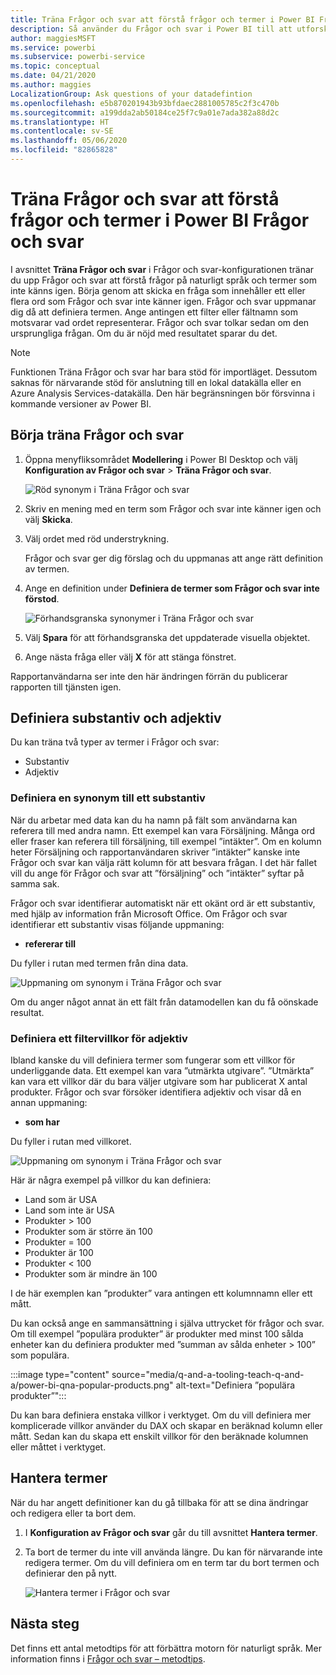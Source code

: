 ```yaml
---
title: Träna Frågor och svar att förstå frågor och termer i Power BI Frågor och svar
description: Så använder du Frågor och svar i Power BI till att utforska dina data
author: maggiesMSFT
ms.service: powerbi
ms.subservice: powerbi-service
ms.topic: conceptual
ms.date: 04/21/2020
ms.author: maggies
LocalizationGroup: Ask questions of your datadefintion
ms.openlocfilehash: e5b870201943b93bfdaec2881005785c2f3c470b
ms.sourcegitcommit: a199dda2ab50184ce25f7c9a01e7ada382a88d2c
ms.translationtype: HT
ms.contentlocale: sv-SE
ms.lasthandoff: 05/06/2020
ms.locfileid: "82865828"
---
```

# <a name="teach-qa-to-understand-questions-and-terms-in-power-bi-qa"></a>Träna Frågor och svar att förstå frågor och termer i Power BI Frågor och svar

I avsnittet **Träna Frågor och svar** i Frågor och svar-konfigurationen tränar du upp Frågor och svar att förstå frågor på naturligt språk och termer som inte känns igen. Börja genom att skicka en fråga som innehåller ett eller flera ord som Frågor och svar inte känner igen. Frågor och svar uppmanar dig då att definiera termen. Ange antingen ett filter eller fältnamn som motsvarar vad ordet representerar. Frågor och svar tolkar sedan om den ursprungliga frågan. Om du är nöjd med resultatet sparar du det.

> [!NOTE]
> Funktionen Träna Frågor och svar har bara stöd för importläget. Dessutom saknas för närvarande stöd för anslutning till en lokal datakälla eller en Azure Analysis Services-datakälla. Den här begränsningen bör försvinna i kommande versioner av Power BI.

## <a name="start-to-teach-qa"></a>Börja träna Frågor och svar

1. Öppna menyfliksområdet **Modellering** i Power BI Desktop och välj **Konfiguration av Frågor och svar** > **Träna Frågor och svar**.

    ![Röd synonym i Träna Frågor och svar](media/q-and-a-tooling-teach-q-and-a/qna-tooling-teach-synonym-red.png)

2. Skriv en mening med en term som Frågor och svar inte känner igen och välj **Skicka**.

3. Välj ordet med röd understrykning. 

    Frågor och svar ger dig förslag och du uppmanas att ange rätt definition av termen. 
    
3. Ange en definition under **Definiera de termer som Frågor och svar inte förstod**.

    ![Förhandsgranska synonymer i Träna Frågor och svar](media/q-and-a-tooling-teach-q-and-a/qna-tooling-teach-fixpreview.png)

4. Välj **Spara** för att förhandsgranska det uppdaterade visuella objektet.

5. Ange nästa fråga eller välj **X** för att stänga fönstret.

Rapportanvändarna ser inte den här ändringen förrän du publicerar rapporten till tjänsten igen.

## <a name="define-nouns-and-adjectives"></a>Definiera substantiv och adjektiv

Du kan träna två typer av termer i Frågor och svar:

- Substantiv
- Adjektiv

### <a name="define-a-noun-synonym"></a>Definiera en synonym till ett substantiv

När du arbetar med data kan du ha namn på fält som användarna kan referera till med andra namn. Ett exempel kan vara Försäljning. Många ord eller fraser kan referera till försäljning, till exempel ”intäkter”. Om en kolumn heter Försäljning och rapportanvändaren skriver ”intäkter” kanske inte Frågor och svar kan välja rätt kolumn för att besvara frågan. I det här fallet vill du ange för Frågor och svar att ”försäljning” och ”intäkter” syftar på samma sak.

Frågor och svar identifierar automatiskt när ett okänt ord är ett substantiv, med hjälp av information från Microsoft Office. Om Frågor och svar identifierar ett substantiv visas följande uppmaning:

- <your term> **refererar till** 

Du fyller i rutan med termen från dina data.

![Uppmaning om synonym i Träna Frågor och svar](media/q-and-a-tooling-teach-q-and-a/qna-tooling-synonym-prompt.png)

Om du anger något annat än ett fält från datamodellen kan du få oönskade resultat.

### <a name="define-an-adjective-filter-condition"></a>Definiera ett filtervillkor för adjektiv

Ibland kanske du vill definiera termer som fungerar som ett villkor för underliggande data. Ett exempel kan vara ”utmärkta utgivare”. ”Utmärkta” kan vara ett villkor där du bara väljer utgivare som har publicerat X antal produkter. Frågor och svar försöker identifiera adjektiv och visar då en annan uppmaning:

- <field name> **som har**  

Du fyller i rutan med villkoret.

![Uppmaning om synonym i Träna Frågor och svar](media/q-and-a-tooling-teach-q-and-a/qna-tooling-adjectives.png)

Här är några exempel på villkor du kan definiera:

- Land som är USA
- Land som inte är USA
- Produkter > 100
- Produkter som är större än 100
- Produkter = 100
- Produkter är 100
- Produkter < 100
- Produkter som är mindre än 100

I de här exemplen kan ”produkter” vara antingen ett kolumnnamn eller ett mått. 

Du kan också ange en sammansättning i själva uttrycket för frågor och svar. Om till exempel ”populära produkter” är produkter med minst 100 sålda enheter kan du definiera produkter med ”summan av sålda enheter > 100” som populära.  

:::image type="content" source="media/q-and-a-tooling-teach-q-and-a/power-bi-qna-popular-products.png" alt-text="Definiera ”populära produkter”":::

Du kan bara definiera enstaka villkor i verktyget. Om du vill definiera mer komplicerade villkor använder du DAX och skapar en beräknad kolumn eller mått. Sedan kan du skapa ett enskilt villkor för den beräknade kolumnen eller måttet i verktyget.

## <a name="manage-terms"></a>Hantera termer

När du har angett definitioner kan du gå tillbaka för att se dina ändringar och redigera eller ta bort dem. 

1. I **Konfiguration av Frågor och svar** går du till avsnittet **Hantera termer**.

2. Ta bort de termer du inte vill använda längre. Du kan för närvarande inte redigera termer. Om du vill definiera om en term tar du bort termen och definierar den på nytt.

    ![Hantera termer i Frågor och svar](media/q-and-a-tooling-teach-q-and-a/qna-manage-terms.png)

## <a name="next-steps"></a>Nästa steg

Det finns ett antal metodtips för att förbättra motorn för naturligt språk. Mer information finns i [Frågor och svar – metodtips](q-and-a-best-practices.md).
